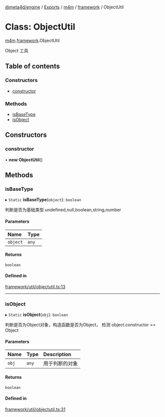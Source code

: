 [@meta4d/engine](../README.md) / [Exports](../modules.md) / [m4m](../modules/m4m.md) / [framework](../modules/m4m.framework.md) / ObjectUtil

# Class: ObjectUtil

[m4m](../modules/m4m.md).[framework](../modules/m4m.framework.md).ObjectUtil

Object 工具

## Table of contents

### Constructors

- [constructor](m4m.framework.ObjectUtil.md#constructor)

### Methods

- [isBaseType](m4m.framework.ObjectUtil.md#isbasetype)
- [isObject](m4m.framework.ObjectUtil.md#isobject)

## Constructors

### constructor

• **new ObjectUtil**()

## Methods

### isBaseType

▸ `Static` **isBaseType**(`object`): `boolean`

判断是否为基础类型 undefined,null,boolean,string,number

#### Parameters

| Name | Type |
| :------ | :------ |
| `object` | `any` |

#### Returns

`boolean`

#### Defined in

[framework/util/objectutil.ts:13](https://github.com/meta4d-me/meta4d-engine/blob/cf6bfe6/src/framework/util/objectutil.ts#L13)

___

### isObject

▸ `Static` **isObject**(`obj`): `boolean`

判断是否为Object对象，构造函数是否为Object， 检测 object.constructor == Object

#### Parameters

| Name | Type | Description |
| :------ | :------ | :------ |
| `obj` | `any` | 用于判断的对象 |

#### Returns

`boolean`

#### Defined in

[framework/util/objectutil.ts:31](https://github.com/meta4d-me/meta4d-engine/blob/cf6bfe6/src/framework/util/objectutil.ts#L31)
